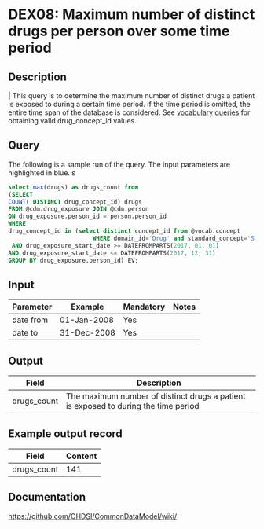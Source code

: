 <!---
Group:drug exposure
Name:DEX08 Maximum number of distinct drugs per person over some time period
Author:Patrick Ryan
CDM Version: 5.3
-->

# DEX08: Maximum number of distinct drugs per person over some time period

## Description
| This query is to determine the maximum number of distinct drugs a patient is exposed to during a certain time period. If the time period is omitted, the entire time span of the database is considered. See  [vocabulary queries](http://vocabqueries.omop.org/drug-queries) for obtaining valid drug_concept_id values.

## Query
The following is a sample run of the query. The input parameters are highlighted in  blue. s

```sql
select max(drugs) as drugs_count from
(SELECT
COUNT( DISTINCT drug_concept_id) drugs
FROM @cdm.drug_exposure JOIN @cdm.person
ON drug_exposure.person_id = person.person_id
WHERE
drug_concept_id in (select distinct concept_id from @vocab.concept
                        WHERE domain_id='Drug' and standard_concept='S')
 AND drug_exposure_start_date >= DATEFROMPARTS(2017, 01, 01)
AND drug_exposure_start_date <= DATEFROMPARTS(2017, 12, 31)
GROUP BY drug_exposure.person_id) EV;
```

## Input

|  Parameter |  Example |  Mandatory |  Notes |
| --- | --- | --- | --- |
| date from | 01-Jan-2008 | Yes |   |
| date to | 31-Dec-2008 | Yes |   |


## Output

|  Field |  Description |
| --- | --- |
| drugs_count | The maximum number of distinct drugs a patient is exposed to during the time period |

## Example output record

|  Field |  Content |
| --- | --- |
| drugs_count | 141 |

## Documentation
https://github.com/OHDSI/CommonDataModel/wiki/

